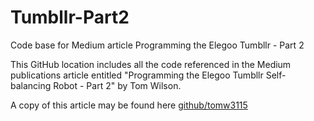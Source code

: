 # Tumbllr-Part2

Code base for Medium article Programming the Elegoo Tumbllr - Part 2

This GitHub location includes all the code referenced in the Medium publications article entitled "Programming the Elegoo Tumbllr Self-balancing Robot - Part 2" by Tom Wilson.

A copy of this article may be found here [github/tomw3115](https://medium.com/@tomw3115/programming-the-elegoo-tumbller-self-balancing-robot-part-2-e9ab09c6bea2)
